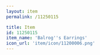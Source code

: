 ```yaml
---
layout: item
permalink: /11250115

title: Item
id: 11250115
item_name: 'Balrog''s Earrings'
icon_url: 'item/icon/11200006.png'
---
```

